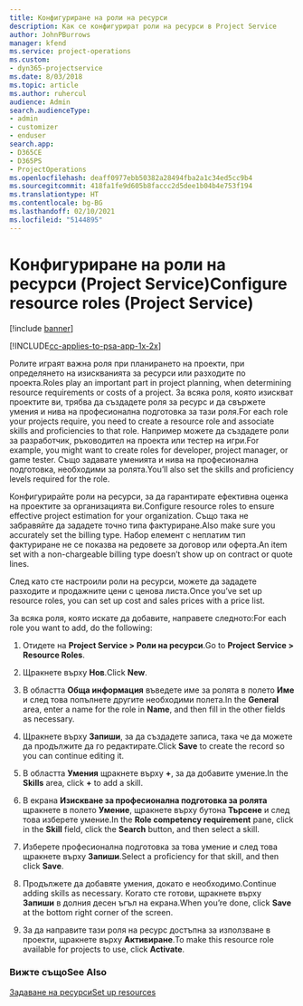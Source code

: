 ```yaml
---
title: Конфигуриране на роли на ресурси
description: Как се конфигурират роли на ресурси в Project Service
author: JohnPBurrows
manager: kfend
ms.service: project-operations
ms.custom:
- dyn365-projectservice
ms.date: 8/03/2018
ms.topic: article
ms.author: ruhercul
audience: Admin
search.audienceType:
- admin
- customizer
- enduser
search.app:
- D365CE
- D365PS
- ProjectOperations
ms.openlocfilehash: deaff0977ebb50382a28494fba2a1c34ed5cc9b4
ms.sourcegitcommit: 418fa1fe9d605b8faccc2d5dee1b04b4e753f194
ms.translationtype: HT
ms.contentlocale: bg-BG
ms.lasthandoff: 02/10/2021
ms.locfileid: "5144895"
---
```

# <a name="configure-resource-roles-project-service"></a><span data-ttu-id="80d24-103">Конфигуриране на роли на ресурси (Project Service)</span><span class="sxs-lookup"><span data-stu-id="80d24-103">Configure resource roles (Project Service)</span></span>

[!include [banner](../includes/psa-now-project-operations.md)]

[!INCLUDE[cc-applies-to-psa-app-1x-2x](../includes/cc-applies-to-psa-app-1x-2x.md)]

<span data-ttu-id="80d24-104">Ролите играят важна роля при планирането на проекти, при определянето на изискванията за ресурси или разходите по проекта.</span><span class="sxs-lookup"><span data-stu-id="80d24-104">Roles play an important part in project planning, when determining resource requirements or costs of a project.</span></span> <span data-ttu-id="80d24-105">За всяка роля, която изискват проектите ви, трябва да създадете роля за ресурс и да свържете умения и нива на професионална подготовка за тази роля.</span><span class="sxs-lookup"><span data-stu-id="80d24-105">For each role your projects require, you need to create a resource role and associate skills and proficiencies to that role.</span></span> <span data-ttu-id="80d24-106">Например можете да създадете роли за разработчик, ръководител на проекта или тестер на игри.</span><span class="sxs-lookup"><span data-stu-id="80d24-106">For example, you might want to create roles for developer, project manager, or game tester.</span></span> <span data-ttu-id="80d24-107">Също задавате уменията и нива на професионална подготовка, необходими за ролята.</span><span class="sxs-lookup"><span data-stu-id="80d24-107">You’ll also set the skills and proficiency levels required for the role.</span></span>  
  
 <span data-ttu-id="80d24-108">Конфигурирайте роли на ресурси, за да гарантирате ефективна оценка на проектите за организацията ви.</span><span class="sxs-lookup"><span data-stu-id="80d24-108">Configure resource roles to ensure effective project estimation for your organization.</span></span>  <span data-ttu-id="80d24-109">Също така не забравяйте да зададете точно типа фактуриране.</span><span class="sxs-lookup"><span data-stu-id="80d24-109">Also make sure you accurately set the billing type.</span></span> <span data-ttu-id="80d24-110">Набор елемент с неплатим тип фактуриране не се показва на редовете за договор или оферта.</span><span class="sxs-lookup"><span data-stu-id="80d24-110">An item set with a non-chargeable billing type doesn’t show up on contract or quote lines.</span></span>  
  
 <span data-ttu-id="80d24-111">След като сте настроили роли на ресурси, можете да зададете разходите и продажните цени с ценова листа.</span><span class="sxs-lookup"><span data-stu-id="80d24-111">Once you’ve set up resource roles, you can set up cost and sales prices with a price list.</span></span>  
  
 <span data-ttu-id="80d24-112">За всяка роля, която искате да добавите, направете следното:</span><span class="sxs-lookup"><span data-stu-id="80d24-112">For each role you want to add, do the following:</span></span>  
  
1.  <span data-ttu-id="80d24-113">Отидете на **Project Service > Роли на ресурси**.</span><span class="sxs-lookup"><span data-stu-id="80d24-113">Go to **Project Service > Resource Roles**.</span></span>  
  
2.  <span data-ttu-id="80d24-114">Щракнете върху **Нов**.</span><span class="sxs-lookup"><span data-stu-id="80d24-114">Click **New**.</span></span>  
  
3.  <span data-ttu-id="80d24-115">В областта **Обща информация** въведете име за ролята в полето **Име** и след това попълнете другите необходими полета.</span><span class="sxs-lookup"><span data-stu-id="80d24-115">In the **General** area, enter a name for the role in **Name**, and then fill in the other fields as necessary.</span></span>  
  
4.  <span data-ttu-id="80d24-116">Щракнете върху **Запиши**, за да създадете записа, така че да можете да продължите да го редактирате.</span><span class="sxs-lookup"><span data-stu-id="80d24-116">Click **Save** to create the record so you can continue editing it.</span></span>  
  
5.  <span data-ttu-id="80d24-117">В областта **Умения** щракнете върху **+**, за да добавите умение.</span><span class="sxs-lookup"><span data-stu-id="80d24-117">In the **Skills** area, click **+** to add a skill.</span></span>  
  
6.  <span data-ttu-id="80d24-118">В екрана **Изискване за професионална подготовка за ролята** щракнете в полето **Умение**, щракнете върху бутона **Търсене** и след това изберете умение.</span><span class="sxs-lookup"><span data-stu-id="80d24-118">In the **Role competency requirement** pane, click in the **Skill** field, click the **Search** button, and then select a skill.</span></span>  
  
7.  <span data-ttu-id="80d24-119">Изберете професионална подготовка за това умение и след това щракнете върху **Запиши**.</span><span class="sxs-lookup"><span data-stu-id="80d24-119">Select a proficiency for that skill, and then click **Save**.</span></span>  
  
8.  <span data-ttu-id="80d24-120">Продължете да добавяте умения, докато е необходимо.</span><span class="sxs-lookup"><span data-stu-id="80d24-120">Continue adding skills as necessary.</span></span> <span data-ttu-id="80d24-121">Когато сте готови, щракнете върху **Запиши** в долния десен ъгъл на екрана.</span><span class="sxs-lookup"><span data-stu-id="80d24-121">When you’re done, click **Save** at the bottom right corner of the screen.</span></span>  
  
9. <span data-ttu-id="80d24-122">За да направите тази роля на ресурс достъпна за използване в проекти, щракнете върху **Активиране**.</span><span class="sxs-lookup"><span data-stu-id="80d24-122">To make this resource role available for projects to use, click **Activate**.</span></span>  
  
### <a name="see-also"></a><span data-ttu-id="80d24-123">Вижте също</span><span class="sxs-lookup"><span data-stu-id="80d24-123">See Also</span></span>  
 [<span data-ttu-id="80d24-124">Задаване на ресурси</span><span class="sxs-lookup"><span data-stu-id="80d24-124">Set up resources</span></span>](../psa/set-up-resources.md)
